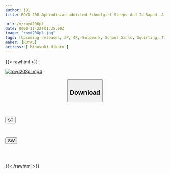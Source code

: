 ```yaml
---
author: j91
title: ROYD-208 Aphrodisiac-addicted Schoolgirl Sleeps And Is Raped. A Medical Record Of A Girl Who Is Toyed With By An Unscrupulous Doctor And Repeatedly Creampied In Her Convulsing Vagina Until She Breaks Down. Hikaru Minazuki

url: /v/royd208pl
date: 0000-11-22T01:35:00Z
image: "royd208pl.jpg"
tags: [Upcoming releases, 3P, 4P, Solowork, School Girls, Squirting, Tits, Drug	]
maker: [ROYAL]
actress: [ Minasuki Hikaru ]
---
```



{{< rawhtml >}}

<div class="video" data-videoid="pending_link.html">
    <a href="javascript:;">
        <img src="/v/royd208pl/royd208pl.jpg" width="WIDTH" height="HEIGHT" alt="royd208pl.mp4" loading="lazy">
    </a>
</div>

<script type="text/javascript" src="https://j91.asia/asset/on-demand-pend.js"></script>

<br>
  <link rel="stylesheet" href="https://j91.asia/asset/bs5.css">
  
  <center>
  <button class="btn btn-primary" type="button" data-bs-toggle="collapse" data-bs-target=".multi-collapse" aria-expanded="false" aria-controls="multiCollapseExample1 multiCollapseExample2"><h2>Download</h2></button></center>
</p>
<div class="row">
  <div class="col">
    <div class="collapse multi-collapse" id="multiCollapseExample1">
      <div class="card card-body">
	      	      <br>
<div class="buttons">  
<p><a href="https://j91.asia/pending_link.html" target="_blank"><button class="btn-hover color-3"><i class="fa fa-download"></i> ST</button></a></p></div>
    </div>
  </div>
</div>
  <div class="col">
    <div class="collapse multi-collapse" id="multiCollapseExample2">
      <div class="card card-body">
	      <br>
<div class="buttons">
<p><a href="https://j91.asia/pending_link.html" target="_blank"><button class="btn-hover color-2"><i class="fa fa-download"></i> SW</button></a></p></div>
<br><br>
      </div>
    </div>
  </div>
</div>

{{< /rawhtml >}}